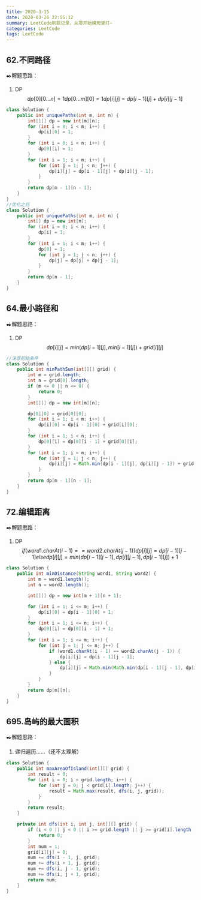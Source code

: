 ```yaml
---
title: 2020-3-15
date: 2020-03-26 22:55:12
summary: LeetCode刷题记录，从零开始摸爬滚打~
categories: LeetCode
tags: LeetCode
---
```


## 62.不同路径

:black_nib:解题思路：

1. DP
   $$
   dp[0][0...n]=1
   dp[0...m][0]=1
   dp[i][j] = dp[i-1][j]+dp[i][j-1]
   $$
<!--more-->
```java
class Solution {
	public int uniquePaths(int m, int n) {
		int[][] dp = new int[m][n];
		for (int i = 0; i < m; i++) {
			dp[i][0] = 1;
		}
		for (int i = 0; i < n; i++) {
			dp[0][i] = 1;
		}
		for (int i = 1; i < m; i++) {
			for (int j = 1; j < n; j++) {
				dp[i][j] = dp[i - 1][j] + dp[i][j - 1];
			}
		}
		return dp[m - 1][n - 1];
	}
}
//优化之后
class Solution {
	public int uniquePaths(int m, int n) {
		int[] dp = new int[n];
		for (int i = 0; i < n; i++) {
			dp[i] = 1;
		}
		for (int i = 1; i < m; i++) {
			dp[0] = 1;
			for (int j = 1; j < n; j++) {
				dp[j] = dp[j] + dp[j - 1];
			}
		}
		return dp[n - 1];
	}
}
```

## 64.最小路径和

:black_nib:解题思路：

1. DP
   $$
   dp[i][j] = min(dp[i-1][j],min[i-1][j])+grid[i][j]
   $$

```java
//注意初始条件
class Solution {
	public int minPathSum(int[][] grid) {
		int m = grid.length;
		int n = grid[0].length;
		if (m <= 0 || n <= 0) {
			return 0;
		}
		int[][] dp = new int[m][n];

		dp[0][0] = grid[0][0];
		for (int i = 1; i < m; i++) {
			dp[i][0] = dp[i - 1][0] + grid[i][0];
		}
		for (int i = 1; i < n; i++) {
			dp[0][i] = dp[0][i - 1] + grid[0][i];
		}
		for (int i = 1; i < m; i++) {
			for (int j = 1; j < n; j++) {
				dp[i][j] = Math.min(dp[i - 1][j], dp[i][j - 1]) + grid[i][j];
			}
		}
		return dp[m - 1][n - 1];
	}
}
```

## 72.编辑距离

:black_nib:解题思路：

1. DP
   $$
   if(word1.charAt(i-1)==word2.charAt(j-1)){
   dp[i][j] = dp[i-1][j-1]
   }else{
   dp[i][j] = min(dp[i-1][j-1],dp[i][j-1],dp[i-1][j])+1
   }
   $$

```java
class Solution {
	public int minDistance(String word1, String word2) {
		int m = word1.length();
		int n = word2.length();

		int[][] dp = new int[m + 1][n + 1];

		for (int i = 1; i <= m; i++) {
			dp[i][0] = dp[i - 1][0] + 1;
		}
		for (int i = 1; i <= n; i++) {
			dp[0][i] = dp[0][i - 1] + 1;
		}
		for (int i = 1; i <= m; i++) {
			for (int j = 1; j <= n; j++) {
				if (word1.charAt(i - 1) == word2.charAt(j - 1)) {
					dp[i][j] = dp[i - 1][j - 1];
				} else {
					dp[i][j] = Math.min(Math.min(dp[i - 1][j - 1], dp[i][j - 1]), dp[i - 1][j]) + 1;
				}
			}
		}
		return dp[m][n];
	}
}
```

## 695.岛屿的最大面积

:black_nib:解题思路：

1. 递归遍历......（还不太理解）

```java
class Solution {
	public int maxAreaOfIsland(int[][] grid) {
		int result = 0;
		for (int i = 0; i < grid.length; i++) {
			for (int j = 0; j < grid[i].length; j++) {
				result = Math.max(result, dfs(i, j, grid));
			}
		}
		return result;
	}

	private int dfs(int i, int j, int[][] grid) {
		if (i < 0 || j < 0 || i >= grid.length || j >= grid[i].length || grid[i][j] == 0) {
			return 0;
		}
		int num = 1;
		grid[i][j] = 0;
		num += dfs(i - 1, j, grid);
		num += dfs(i + 1, j, grid);
		num += dfs(i, j - 1, grid);
		num += dfs(i, j + 1, grid);
		return num;
	}
}
```





